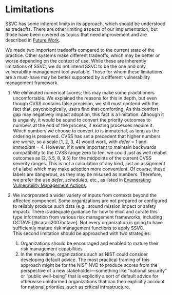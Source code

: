 

# Limitations

SSVC has some inherent limits in its approach, which should be understood as tradeoffs.
There are other limiting aspects of our implementation, but those have been covered as topics that need improvement and are described in [Future Work](#future-work).

We made two important tradeoffs compared to the current state of the practice.
Other systems make different tradeoffs, which may be better or worse depending on the context of use.
While these are inherently limitations of SSVC, we do not intend SSVC to be the one and only vulnerability management tool available.
Those for whom these limitations are a must-have may be better supported by a different vulnerability management framework.

1.  We eliminated numerical scores; this may make some practitioners uncomfortable.
We explained the reasons for this in depth, but even though CVSS contains false precision, we still must contend with the fact that, psychologically, users find that comforting.
As this comfort gap may negatively impact adoption, this fact is a limitation.
Although it is ungainly, it would be sound to convert the priority outcomes to numbers at the end of the process, if existing processes require it.
Which numbers we choose to convert to is immaterial, as long as the ordering is preserved. CVSS has set a precedent that higher numbers are worse, so a scale \[1, 2, 3, 4\] would work, with *defer* = 1 and *immediate* = 4.
However, if it were important to maintain backwards compatibility to the CVSS range zero to ten, we could just as well relabel outcomes as \[2, 5.5, 8, 9.5\] for the midpoints of the current CVSS severity ranges.
This is not a calculation of any kind, just an assignment of a label which may make adoption more conventient.
Of course, these labels are dangerous, as they may be misused as numbers.
Therefore, we prefer the use *defer*, *scheduled*, etc., as listed in [Enumerating Vulnerability Management Actions](#enumerating-vulnerability-management-actions).

2.  We incorporated a wider variety of inputs from contexts beyond the affected component.
Some organizations are not prepared or configured to reliably produce such data (e.g., around mission impact or safety impact). There is adequate guidance for how to elicit and curate this type information from various risk management frameworks, including OCTAVE [@caralli2007octave]. Not every organization is going to have sufficiently mature risk management functions to apply SSVC.\
    This second limitation should be approached with two strategies:
    1. Organizations should be encouraged and enabled to mature their risk management capabilities
    2. In the meantime, organizations such as NIST could consider developing default advice. The most practical framing of this approach might be for the NIST NVD to produce scores from the perspective of a new stakeholder—something like “national security” or “public well-being” that is explicitly a sort of default advice for otherwise uninformed organizations that can then explicitly account for national priorities, such as critical infrastructure.
